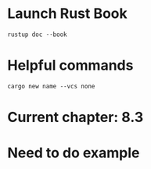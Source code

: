 # Launch Rust Book

`rustup doc --book`

# Helpful commands

`cargo new name --vcs none`

# Current chapter: 8.3

# Need to do example
